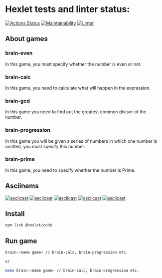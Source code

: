 # Hexlet tests and linter status:
[![Actions Status](https://github.com/Skenzi/frontend-project-lvl1/workflows/hexlet-check/badge.svg)](https://github.com/Skenzi/frontend-project-lvl1/actions)
[![Maintainability](https://api.codeclimate.com/v1/badges/a99a88d28ad37a79dbf6/maintainability)](https://codeclimate.com/github/Skenzi/frontend-project-lvl1)
[![Linter](https://github.com/Skenzi/frontend-project-lvl1/workflows/linter/badge.svg)](https://github.com/Skenzi/frontend-project-lvl1/actions)

## About games

### brain-even

In this game, you must specify whether the number is even or not.

### brain-calc

In this game, you need to calculate what will happen in the expression.

### brain-gcd

In this game you need to find out the greatest common divisor of the number.

### brain-progression

In this game you will be given a series of numbers in which one number is omitted, you must specify this number.

### brain-prime

In this game, you need to specify whether the number is Prime.

## Asciinems
[![asciicast](https://asciinema.org/a/381090.svg)](https://asciinema.org/a/381090)
[![asciicast](https://asciinema.org/a/381091.svg)](https://asciinema.org/a/381091)
[![asciicast](https://asciinema.org/a/381092.svg)](https://asciinema.org/a/381092)
[![asciicast](https://asciinema.org/a/381093.svg)](https://asciinema.org/a/381093)
[![asciicast](https://asciinema.org/a/381094.svg)](https://asciinema.org/a/381094)

## Install

```sh
npm link @hexlet/code
```

## Run game

```sh
brain-<name game> // brain-calc, brain-progression etc.

or

make brain-<name game> // brain-calc, brain-progression etc.
```
